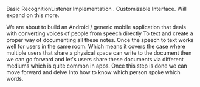 Basic RecognitionListener Implementation . Customizable Interface. Will expand on this more.


We are about to build an Android / generic mobile application that deals with converting voices of people from speech directly To text and create a proper way of documenting all these notes. 
Once the speech to text works well for users in the same room. Which means it covers the case where multiple users that share a physical space can write to the document then we can go forward and let's users share these documents via different mediums which is quite common in apps. 
Once this step is done we can move forward and delve Into how to know which person spoke which words.
